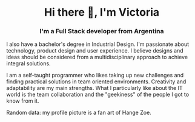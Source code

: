 <h1 align="center">Hi there 👋, I'm Victoria</h1>
<h3 align="center">I'm a Full Stack developer from Argentina</h3>
<p>
 I also have a bachelor's degree in Industrial Design. I'm passionate about technology, product design and user experience. I believe designs and ideas should be considered from a multidisciplinary approach to achieve integral solutions. </p>
 
<p> I am a self-taught programmer who likes taking up new challenges and finding practical solutions in team oriented environments.
Creativity and adaptability are my main strengths. What I particularly like about the IT world is the team collaboration and the "geekiness" of the people I got to know from it.
</p>

<p>
 Random data: my profile picture is a fan art of Hange Zoe.
</p> 

